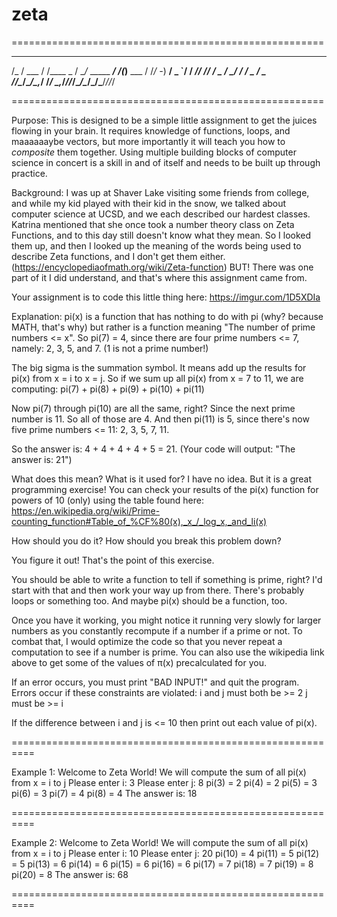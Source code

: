 # zeta
======================================================
 ____      __         ____              __  _
/_  / ___ / /____ _  / __/_ _____  ____/ /_(_)__  ___
 / /_/ -_) __/ _ `/ / _// // / _ \/ __/ __/ / _ \/ _ \
/___/\__/\__/\_,_/ /_/  \_,_/_//_/\__/\__/_/\___/_//_/

======================================================

Purpose: This is designed to be a simple little assignment to get the juices flowing
in your brain. It requires knowledge of functions, loops, and maaaaaaybe vectors,
but more importantly it will teach you how to *composite* them together. Using
multiple building blocks of computer science in concert is a skill in and of
itself and needs to be built up through practice.

Background: I was up at Shaver Lake visiting some friends from college, and
while my kid played with their kid in the snow, we talked about computer
science at UCSD, and we each described our hardest classes. Katrina mentioned
that she once took a number theory class on Zeta Functions, and to this day still
doesn't know what they mean. So I looked them up, and then I looked up the
meaning of the words being used to describe Zeta functions, and I don't get
them either. (https://encyclopediaofmath.org/wiki/Zeta-function) BUT! There
was one part of it I did understand, and that's where this assignment came from.

Your assignment is to code this little thing here: https://imgur.com/1D5XDIa

Explanation: pi(x) is a function that has nothing to do with pi (why? because
MATH, that's why) but rather is a function meaning "The number of prime
numbers <= x". So pi(7) = 4, since there are four prime numbers <= 7, namely:
2, 3, 5, and 7. (1 is not a prime number!)

The big sigma is the summation symbol. It means add up the results
for pi(x) from x = i to x = j. So if we sum up all pi(x) from x = 7 to 11, we
are computing: pi(7) + pi(8) + pi(9) + pi(10) + pi(11)

Now pi(7) through pi(10) are all the same, right? Since the next prime number
is 11. So all of those are 4. And then pi(11) is 5, since there's now five
prime numbers <= 11: 2, 3, 5, 7, 11.

So the answer is: 4 + 4 + 4 + 4 + 5 = 21. (Your code will output: "The answer
is: 21")

What does this mean? What is it used for? I have no idea. But it is a great
programming exercise! You can check your results of the pi(x) function for
powers of 10 (only) using the table found here:
https://en.wikipedia.org/wiki/Prime-counting_function#Table_of_%CF%80(x),_x_/_log_x,_and_li(x)

How should you do it? How should you break this problem down?

You figure it out! That's the point of this exercise.

You should be able to write a function to tell if something is prime, right?
I'd start with that and then work your way up from there. There's probably
loops or something too. And maybe pi(x) should be a function, too.

Once you have it working, you might notice it running very slowly for larger
numbers as you constantly recompute if a number if a prime or not. To combat
that, I would optimize the code so that you never repeat a computation to see
if a number is prime. You can also use the wikipedia link above to get some of
the values of π(x) precalculated for you.

If an error occurs, you must print "BAD INPUT!" and quit the program.
Errors occur if these constraints are violated:
i and j must both be >= 2
j must be >= i

If the difference between i and j is <= 10 then print out each value of pi(x).

==========================================================

Example 1:
Welcome to Zeta World!
We will compute the sum of all pi(x) from x = i to j
Please enter i:
3
Please enter j:
8
pi(3) = 2
pi(4) = 2
pi(5) = 3
pi(6) = 3
pi(7) = 4
pi(8) = 4
The answer is: 18

==========================================================

Example 2:
Welcome to Zeta World!
We will compute the sum of all pi(x) from x = i to j
Please enter i:
10
Please enter j:
20
pi(10) = 4
pi(11) = 5
pi(12) = 5
pi(13) = 6
pi(14) = 6
pi(15) = 6
pi(16) = 6
pi(17) = 7
pi(18) = 7
pi(19) = 8
pi(20) = 8
The answer is: 68

==========================================================
